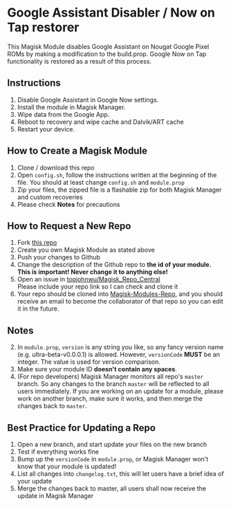 # Google Assistant Disabler / Now on Tap restorer
This Magisk Module disables Google Assistant on Nougat Google Pixel ROMs by
making a modification to the build.prop. Google Now on Tap functionality is
restored as a result of this process.

## Instructions
  1. Disable Google Assistant in Google Now settings.
  2. Install the module in Magisk Manager.
  3. Wipe data from the Google App.
  4. Reboot to recovery and wipe cache and Dalvik/ART cache
  5. Restart your device.

## How to Create a Magisk Module
1. Clone / download this repo
2. Open `config.sh`, follow the instructions written at the beginning of the file. You should at least change `config.sh` and `module.prop`
3. Zip your files, the zipped file is a flashable zip for both Magisk Manager and custom recoveries
4. Please check **Notes** for precautions

## How to Request a New Repo
1. Fork [this repo](https://github.com/topjohnwu/magisk-module-template)
2. Create you own Magisk Module as stated above
3. Push your changes to Github
4. Change the description of the Github repo to **the id of your module. This is important! Never change it to anything else!**
5. Open an issue in [topjohnwu/Magisk_Repo_Central](https://github.com/topjohnwu/Magisk_Repo_Central/issues/new)  
   Please include your repo link so I can check and clone it
6. Your repo should be cloned into [Magisk-Modules-Repo](https://github.com/Magisk-Modules-Repo), and you should receive an email to become the collaborator of that repo so you can edit it in the future.

## Notes
2. In `module.prop`, `version` is any string you like, so any fancy version name (e.g. ultra-beta-v0.0.0.1) is allowed. However, `versionCode` **MUST** be an integer. The value is used for version comparison.
2. Make sure your module ID **doesn't contain any spaces**.
3. (For repo developers) Magisk Manager monitors all repo's `master` branch. So any changes to the branch `master` will be reflected to all users immediately. If you are working on an update for a module, please work on another branch, make sure it works, and then merge the changes back to `master`.

## Best Practice for Updating a Repo
1. Open a new branch, and start update your files on the new branch
2. Test if everything works fine
3. Bump up the `versionCode` in `module.prop`, or Magisk Manager won't know that your module is updated!
4. List all changes into `changelog.txt`, this will let users have a brief idea of your update
3. Merge the changes back to master, all users shall now receive the update in Magisk Manager
